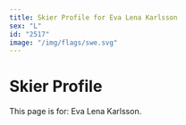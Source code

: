 ```yaml
---
title: Skier Profile for Eva Lena Karlsson
sex: "L"
id: "2517"
image: "/img/flags/swe.svg" 
---
```


# Skier Profile

This page is for: Eva Lena Karlsson.
    
